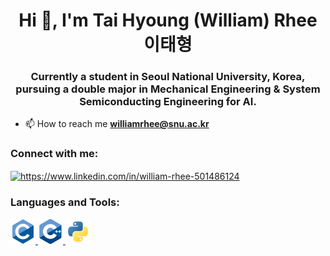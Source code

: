 <h1 align="center">Hi 👋, I'm Tai Hyoung (William) Rhee 이태형</h1>
<h3 align="center">Currently a student in Seoul National University, Korea, pursuing a double major in Mechanical Engineering & System Semiconducting Engineering for AI.</h3>

- 📫 How to reach me **williamrhee@snu.ac.kr**

<h3 align="left">Connect with me:</h3>
<p align="left">
<a href="https://linkedin.com/in/https://www.linkedin.com/in/william-rhee-501486124" target="blank"><img align="center" src="https://raw.githubusercontent.com/rahuldkjain/github-profile-readme-generator/master/src/images/icons/Social/linked-in-alt.svg" alt="https://www.linkedin.com/in/william-rhee-501486124" height="30" width="40" /></a>
</p>

<h3 align="left">Languages and Tools:</h3>
<p align="left"> <a href="https://www.cprogramming.com/" target="_blank" rel="noreferrer"> <img src="https://raw.githubusercontent.com/devicons/devicon/master/icons/c/c-original.svg" alt="c" width="40" height="40"/> </a> <a href="https://www.w3schools.com/cpp/" target="_blank" rel="noreferrer"> <img src="https://raw.githubusercontent.com/devicons/devicon/master/icons/cplusplus/cplusplus-original.svg" alt="cplusplus" width="40" height="40"/> </a> <a href="https://www.python.org" target="_blank" rel="noreferrer"> <img src="https://raw.githubusercontent.com/devicons/devicon/master/icons/python/python-original.svg" alt="python" width="40" height="40"/> </a> </p>
